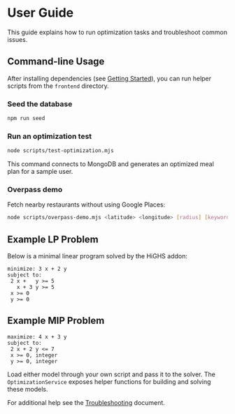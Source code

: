 # User Guide

This guide explains how to run optimization tasks and troubleshoot common issues.

## Command-line Usage

After installing dependencies (see [Getting Started](./getting_started.md)), you can run helper scripts from the `frontend` directory.

### Seed the database
```bash
npm run seed
```

### Run an optimization test
```bash
node scripts/test-optimization.mjs
```
This command connects to MongoDB and generates an optimized meal plan for a sample user.

### Overpass demo
Fetch nearby restaurants without using Google Places:
```bash
node scripts/overpass-demo.mjs <latitude> <longitude> [radius] [keyword]
```

## Example LP Problem
Below is a minimal linear program solved by the HiGHS addon:
```text
minimize: 3 x + 2 y
subject to:
 2 x +   y >= 5
   x + 3 y >= 5
 x >= 0
 y >= 0
```

## Example MIP Problem
```text
maximize: 4 x + 3 y
subject to:
 2 x + 2 y <= 7
 x >= 0, integer
 y >= 0, integer
```

Load either model through your own script and pass it to the solver. The `OptimizationService` exposes helper functions for building and solving these models.

For additional help see the [Troubleshooting](./troubleshooting.md) document.
